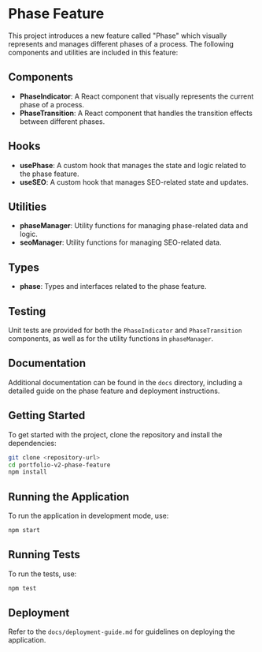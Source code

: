 # Phase Feature

This project introduces a new feature called "Phase" which visually represents and manages different phases of a process. The following components and utilities are included in this feature:

## Components

- **PhaseIndicator**: A React component that visually represents the current phase of a process.
- **PhaseTransition**: A React component that handles the transition effects between different phases.

## Hooks

- **usePhase**: A custom hook that manages the state and logic related to the phase feature.
- **useSEO**: A custom hook that manages SEO-related state and updates.

## Utilities

- **phaseManager**: Utility functions for managing phase-related data and logic.
- **seoManager**: Utility functions for managing SEO-related data.

## Types

- **phase**: Types and interfaces related to the phase feature.

## Testing

Unit tests are provided for both the `PhaseIndicator` and `PhaseTransition` components, as well as for the utility functions in `phaseManager`.

## Documentation

Additional documentation can be found in the `docs` directory, including a detailed guide on the phase feature and deployment instructions.

## Getting Started

To get started with the project, clone the repository and install the dependencies:

```bash
git clone <repository-url>
cd portfolio-v2-phase-feature
npm install
```

## Running the Application

To run the application in development mode, use:

```bash
npm start
```

## Running Tests

To run the tests, use:

```bash
npm test
```

## Deployment

Refer to the `docs/deployment-guide.md` for guidelines on deploying the application.